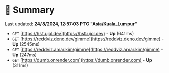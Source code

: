 # 📖 Summary
Last updated: **24/8/2024, 12:57:03 PTG "Asia/Kuala_Lumpur"**

- `GET` [https://hst.ujol.dev](https://hst.ujol.dev) - **Up** (641ms)
- `GET` [https://reddviz.deno.dev/gimme](https://reddviz.deno.dev/gimme) - **Up** (2545ms)
- `GET` [https://reddviz.amar.kim/gimme](https://reddviz.amar.kim/gimme) - **Up** (247ms)
- `GET` [https://dumb.onrender.com](https://dumb.onrender.com) - **Up** (311ms)
